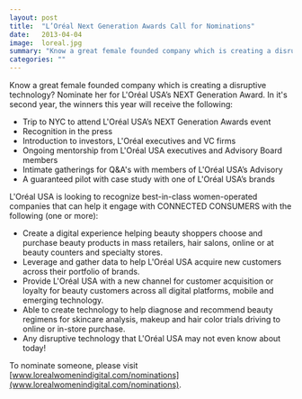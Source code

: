 ```yaml
---
layout: post
title:  "L’Oréal Next Generation Awards Call for Nominations"
date:   2013-04-04
image:  loreal.jpg
summary: "Know a great female founded company which is creating a disruptive technology? Nominate her for L'Oréal USA’s NEXT Generation Award!"
categories: ""
---
```


Know a great female founded company which is creating a disruptive technology? Nominate her for L'Oréal USA’s NEXT Generation Award.  In it's second year, the winners this year will receive the following:

* Trip to NYC to attend L'Oréal USA’s NEXT Generation Awards event
* Recognition in the press
* Introduction to investors, L'Oréal executives and VC firms
* Ongoing mentorship from L'Oréal USA executives and Advisory Board members
* Intimate gatherings for Q&A's with members of L'Oréal USA’s Advisory
* A guaranteed pilot with case study with one of L'Oréal USA’s brands

L'Oréal USA is looking to recognize best-in-class women-operated companies that can help it engage with CONNECTED CONSUMERS with the following (one or more):

* Create a digital experience helping beauty shoppers choose and purchase beauty products in mass retailers, hair salons, online or at beauty counters and specialty stores.
* Leverage and gather data to help L'Oréal USA acquire new customers across their portfolio of brands.
* Provide L'Oréal USA with a new channel for customer acquisition or loyalty for beauty customers across all digital platforms, mobile and emerging technology.
* Able to create technology to help diagnose and recommend beauty regimens for skincare analysis, makeup and hair color trials driving to online or in-store purchase.
* Any disruptive technology that L'Oréal USA  may not even know about today!


To nominate someone, please visit [www.lorealwomenindigital.com/nominations](www.lorealwomenindigital.com/nominations).